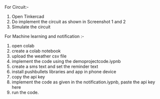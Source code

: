 For Circuit:-
1. Open Tinkercad
2. Do implement the circuit as shown in Screenshot 1 and 2
3. Simulate the circuit



For Machine learning and notification :-
1. open colab
2. create a colab notebook
3. upload the weather csv file
4. implement the code using the demoprojectcode.iypnb
5. create a sms text and set the reminder text
6. install pushbullets libraries and app in phone device
7. copy the api key
8. implement the code as given in the notification.iypnb, paste the api key here
9. run the code.
